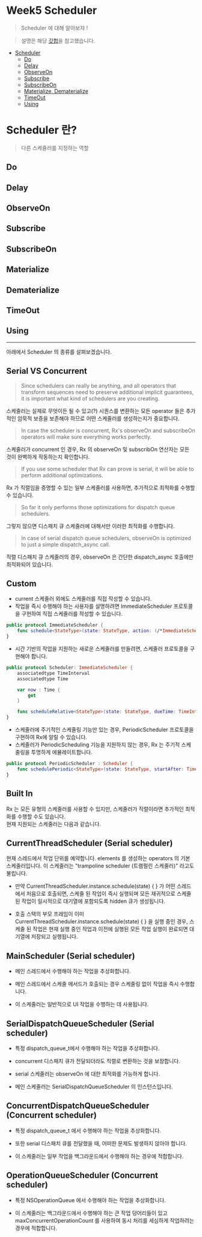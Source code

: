 # Week5 Scheduler
> Scheduler 에 대해 알아보쟈 !

> 설명은 해당 [깃헙](https://github.com/ReactiveX/RxSwift/blob/main/Documentation/Schedulers.md#serial-vs-concurrent-schedulers)을 참고했습니다.

- [Scheduler](#scheduler-란?)
  - [Do](#do)
  - [Delay](#delay)
  - [ObserveOn](#observeon)
  - [Subscribe](#subscribe)
  - [SubscribeOn](#subscribeon)
  - [Materialize, Dematerialize](#materialize-dematerialize)
  - [TimeOut](#timeout)
  - [Using](#using)

# Scheduler 란?
> 다른 스케쥴러를 지정하는 역할

## Do
## Delay
## ObserveOn
## Subscribe
## SubscribeOn
## Materialize
## Dematerialize
## TimeOut
## Using

---
아래에서 Scheduler 의 종류를 살펴보겠습니다.
## Serial VS Concurrent
> Since schedulers can really be anything, and all operators that transform sequences need to preserve additional implicit guarantees, it is important what kind of schedulers are you creating.

스케줄러는 실제로 무엇이든 될 수 있고(?) 시퀀스를 변환하는 모든 operator 들은 추가적인 암묵적 보증을 보존해야 하므로 어떤 스케줄러를 생성하는지가 중요합니다.

> In case the scheduler is concurrent, Rx's observeOn and subscribeOn operators will make sure everything works perfectly.

스케줄러가 concurrent 인 경우, Rx 의 observeOn 및 subscribOn 연산자는 모든 것이 완벽하게 작동하는지 확인합니다.

> If you use some scheduler that Rx can prove is serial, it will be able to perform additional optimizations.

Rx 가 직렬임을 증명할 수 있는 일부 스케줄러를 사용하면, 추가적으로 최적화를 수행할 수 있습니다.

> So far it only performs those optimizations for dispatch queue schedulers.

그렇지 않으면 디스패치 큐 스케줄러에 대해서만 이러한 최적화를 수행합니다.

> In case of serial dispatch queue schedulers, observeOn is optimized to just a simple dispatch_async call.

직렬 디스패치 큐 스케줄러의 경우, observeOn 은 간단한 dispatch_async 호출에만 최적화되어 있습니다.

## Custom
* current 스케줄러 외에도 스케줄러를 직접 작성할 수 있습니다.
* 작업을 즉시 수행해야 하는 사용자를 설명하려면 ImmediateScheduler 프로토콜을 구현하여 직접 스케줄러를 작성할 수 있습니다.
```swift
public protocol ImmediateScheduler {
    func schedule<StateType>(state: StateType, action: (/*ImmediateScheduler,*/ StateType) -> RxResult<Disposable>) -> RxResult<Disposable>
}
```

* 시간 기반의 작업을 지원하는 새로운 스케줄러를 만들려면, 스케줄러 프로토콜을 구현해야 합니다.
```swift
public protocol Scheduler: ImmediateScheduler {
    associatedtype TimeInterval
    associatedtype Time

    var now : Time {
        get
    }

    func scheduleRelative<StateType>(state: StateType, dueTime: TimeInterval, action: (StateType) -> RxResult<Disposable>) -> RxResult<Disposable>
}
```

* 스케줄러에 주기적인 스케줄링 기능만 있는 경우, PeriodicScheduler 프로토콜을 구현하여 Rx에 알릴 수 있습니다.
* 스케줄러가 PeriodicScheduling 기능을 지원하지 않는 경우, Rx 는 주기적 스케줄링을 투명하게 에뮬레이트합니다.
```swift
public protocol PeriodicScheduler : Scheduler {
    func schedulePeriodic<StateType>(state: StateType, startAfter: TimeInterval, period: TimeInterval, action: (StateType) -> StateType) -> RxResult<Disposable>
}
```

## Built In
Rx 는 모든 유형의 스케줄러를 사용할 수 있지만, 스케줄러가 직렬이라면 추가적인 최적화를 수행할 수도 있습니다.  
현재 지원되는 스케줄러는 다음과 같습니다.

## CurrentThreadScheduler (Serial scheduler)
현재 스레드에서 작업 단위를 예약합니다. elements 를 생성하는 operators 의 기본 스케줄러입니다.
이 스케줄러는 "trampoline scheduler (트램펄린 스케줄러)" 라고도 불립니다.
* 만약 CurrentThreadScheduler.instance.schedule(state) { } 가 어떤 스레드에서 처음으로 호출되면, 스케줄 된 작업이 즉시 실행되며 모든 재귀적으로 스케줄 된 작업이 일시적으로 대기열에 포함되도록 hidden 큐가 생성됩니다.

* 호출 스택의 부모 프레임이 이미 CurrentThreadScheduler.instance.schedule(state) { } 을 실행 중인 경우, 스케줄 된 작업은 현재 실행 중인 작업과 이전에 실행된 모든 작업 실행이 완료되면 대기열에 저장되고 실행됩니다.

## MainScheduler (Serial scheduler)
* 메인 스레드에서 수행해야 하는 작업을 추상화합니다.

* 메인 스레드에서 스케줄 메서드가 호출되는 경우 스케줄링 없이 작업을 즉시 수행합니다.

* 이 스케줄러는 일반적으로 UI 작업을 수행하는 데 사용됩니다.

## SerialDispatchQueueScheduler (Serial scheduler)
* 특정 dispatch_queue_t에서 수행해야 하는 작업을 추상화합니다.

* concurrent 디스패치 큐가 전달되더라도 직렬로 변환하는 것을 보장합니다.

* serial 스케줄러는 observeOn 에 대한 최적화를 가능하게 합니다.

* 메인 스케줄러는 SerialDispatchQueueScheduler 의 인스턴스입니다.


## ConcurrentDispatchQueueScheduler (Concurrent scheduler)
* 특정 dispatch_queue_t 에서 수행해야 하는 작업을 추상화합니다.

* 또한 serial 디스패치 큐를 전달했을 때, 어떠한 문제도 발생하지 않아야 합니다.

* 이 스케줄러는 일부 작업을 백그라운드에서 수행해야 하는 경우에 적합합니다.

## OperationQueueScheduler (Concurrent scheduler)
* 특정 NSOperationQueue 에서 수행해야 하는 작업을 추상화합니다.

* 이 스케줄러는 백그라운드에서 수행해야 하는 큰 작업 덩어리들이 있고 maxConcurrentOperationCount 를 사용하여 동시 처리를 세심하게 작업하려는 경우에 적합합니다.
